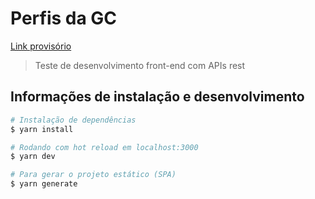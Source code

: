 # Perfis da GC
[Link provisório](https://gc-profiles.vercel.app/)

> Teste de desenvolvimento front-end com APIs rest

## Informações de instalação e desenvolvimento

```bash
# Instalação de dependências
$ yarn install

# Rodando com hot reload em localhost:3000
$ yarn dev

# Para gerar o projeto estático (SPA)
$ yarn generate
```
